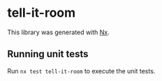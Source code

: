 # tell-it-room

This library was generated with [Nx](https://nx.dev).

## Running unit tests

Run `nx test tell-it-room` to execute the unit tests.
